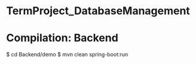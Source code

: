 # TermProject_DatabaseManagement

# Compilation: Backend 
$ cd Backend/demo
$ mvn clean spring-boot:run